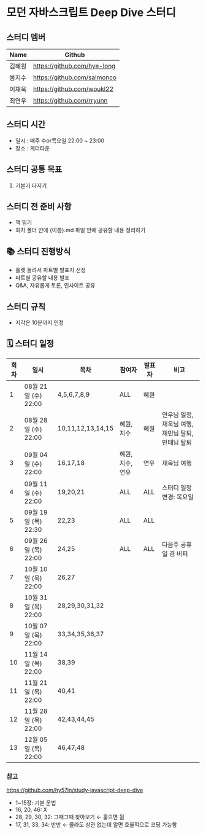 # 모던 자바스크립트 Deep Dive 스터디

## 스터디 멤버
|Name|Github|
|---|---|
|김혜원|https://github.com/hye-long|
|봉지수|https://github.com/salmonco|
|이재욱|https://github.com/woukl22|
|최연우|https://github.com/rryunn|

## 스터디 시간
- 일시 : 매주 수or목요일 22:00 ~ 23:00
- 장소 : 게더타운

## 스터디 공통 목표
1. 기본기 다지기

## 스터디 전 준비 사항
- 책 읽기
- 회차 폴더 안에 {이름}.md 파일 안에 공유할 내용 정리하기

## 📚 스터디 진행방식
- 룰렛 돌려서 파트별 발표자 선정
- 파트별 공유할 내용 발표
- Q&A, 자유롭게 토론, 인사이트 공유

## 스터디 규칙
- 지각은 10분까지 인정

## 🗓 스터디 일정
| 회차  | 일시                | 목차                | 참여자               | 발표자           | 비고                       |
| ---- |--------------------|-------------------|-------------------|---------------|--------------------------|
| 1    | 08월 21일 (수) 22:00 | 4,5,6,7,8,9       | ALL | 혜원 | |
| 2    | 08월 28일 (수) 22:00 | 10,11,12,13,14,15 | 혜원, 지수 | 혜원 | 연우님 일정, 재욱님 여행, 재민님 탈퇴, 민태님 탈퇴 |
| 3    | 09월 04일 (수) 22:00 | 16,17,18          | 혜원, 지수, 연우 | 연우 | 재욱님 여행 |
| 4    | 09월 11일 (수) 22:00 | 19,20,21          | ALL | ALL | 스터디 일정 변경: 목요일 |
| 5    | 09월 19일 (목) 22:30 | 22,23             | ALL | ALL | |
| 6    | 09월 26일 (목) 22:00 | 24,25             | ALL | ALL | 다음주 공휴일 겸 버퍼 |
| 7    | 10월 10일 (목) 22:00 | 26,27             | | | |
| 8    | 10월 31일 (목) 22:00 | 28,29,30,31,32    | | | |
| 9    | 10월 07일 (목) 22:00 | 33,34,35,36,37    | | | |
| 10   | 11월 14일 (목) 22:00 | 38,39             | | | |
| 11   | 11월 21일 (목) 22:00 | 40,41             | | | |
| 12   | 11월 28일 (목) 22:00 | 42,43,44,45       | | | |
| 13   | 12월 05일 (목) 22:00 | 46,47,48          | | | |

### 참고
https://github.com/hy57in/study-javascript-deep-dive

- 1~15장: 기본 문법
- 16, 20, 46: X
- 28, 29, 30, 32: 그때그때 찾아보기 ← 훑으면 됨
- 17, 31, 33, 34: 반반 ← 몰라도 상관 없는데 알면 효율적으로 코딩 가능함
